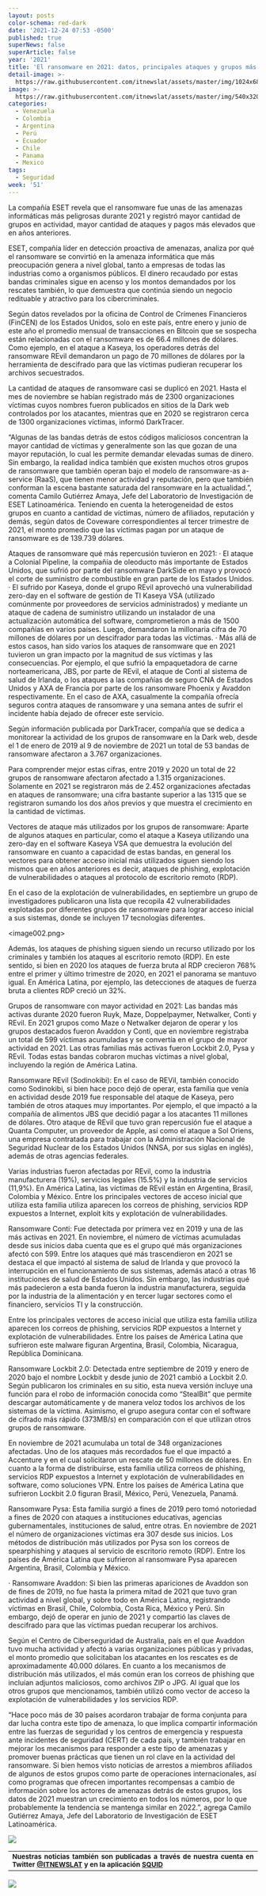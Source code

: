 ```yaml
---
layout: posts
color-schema: red-dark
date: '2021-12-24 07:53 -0500'
published: true
superNews: false
superArticle: false
year: '2021'
title: 'El ransomware en 2021: datos, principales ataques y grupos más activos'
detail-image: >-
  https://raw.githubusercontent.com/itnewslat/assets/master/img/1024x680/Ramsonware-g.jpg
image: >-
  https://raw.githubusercontent.com/itnewslat/assets/master/img/540x320/Ramsonware-p.jpg
categories:
  - Venezuela
  - Colombia
  - Argentina
  - Perú
  - Ecuador
  - Chile
  - Panama
  - Mexico
tags:
  - Seguridad
week: '51'
---
```

La compañía ESET revela que el ransomware fue unas de las amenazas informáticas más peligrosas durante 2021 y registró mayor cantidad de grupos en actividad, mayor cantidad de ataques y pagos más elevados que en años anteriores.
 
ESET, compañía líder en detección proactiva de amenazas, analiza por qué el ransomware se convirtió en la amenaza informática que más preocupación genera a nivel global, tanto a empresas de todas las industrias como a organismos públicos. El dinero recaudado por estas bandas criminales sigue en acenso y los montos demandados por los rescates también, lo que demuestra que continúa siendo un negocio redituable y atractivo para los cibercriminales.
 
Según datos revelados por la oficina de Control de Crímenes Financieros (FinCEN) de los Estados Unidos, solo en este país, entre enero y junio de este año el promedio mensual de transacciones en Bitcoin que se sospecha están relacionadas con el ransomware es de 66.4 millones de dólares. Como ejemplo, en el ataque a  Kaseya, los operadores detrás del ransomware REvil demandaron un pago de 70 millones de dólares por la herramienta de descifrado para que las víctimas pudieran recuperar los archivos secuestrados.
 
La cantidad de ataques de ransomware casi se duplicó en 2021. Hasta el mes de noviembre se habían registrado más de 2300 organizaciones víctimas cuyos nombres fueron publicados en sitios de la Dark web controlados por los atacantes, mientras que en 2020 se registraron cerca de 1300 organizaciones víctimas, informó DarkTracer.
 
“Algunas de las bandas detrás de estos códigos maliciosos concentran la mayor cantidad de víctimas y generalmente son las que gozan de una mayor reputación, lo cual les permite demandar elevadas sumas de dinero. Sin embargo, la realidad indica también que existen muchos otros grupos de ransomware que también operan bajo el modelo de ransomware-as a-service (RaaS), que tienen menor actividad y reputación, pero que también conforman la escena bastante saturada del ransomware en la actualidad.”, comenta Camilo Gutiérrez Amaya, Jefe del Laboratorio de Investigación de ESET Latinoamérica. Teniendo en cuenta la heterogeneidad de estos grupos en cuanto a cantidad de víctimas, número de afiliados, reputación y demás, según datos de Coveware correspondientes al tercer trimestre de 2021, el monto promedio que las víctimas pagan por un ataque de ransomware es de 139.739 dólares.
 
Ataques de ransomware qué más repercusión tuvieron en 2021:
·       El ataque a Colonial Pipeline, la compañía de oleoducto más importante de Estados Unidos, que sufrió por parte del ransomware DarkSide en mayo y provocó el corte de suministro de combustible en gran parte de los Estados Unidos.
·       El sufrido por Kaseya, donde el grupo REvil aprovechó una vulnerabilidad zero-day en el software de gestión de TI Kaseya VSA (utilizado comúnmente por proveedores de servicios administrados) y mediante un ataque de cadena de suministro utilizando un instalador de una actualización automática del software, comprometieron a más de 1500 compañías en varios países. Luego, demandaron la millonaria cifra de 70 millones de dólares por un descifrador para todas las víctimas.
·       Más allá de estos casos, han sido varios los ataques de ransomware que en 2021 tuvieron un gran impacto por la magnitud de sus víctimas y las consecuencias. Por ejemplo, el que sufrió la empaquetadora de carne norteamericana, JBS, por parte de REvil, el ataque de Conti al sistema de salud de Irlanda, o los ataques a las compañías de seguro CNA de Estados Unidos y AXA de Francia por parte de los ransomware Phoenix y Avaddon respectivamente. En el caso de AXA, casualmente la compañía ofrecía seguros contra ataques de ransomware y una semana antes de sufrir el incidente había dejado de ofrecer este servicio.
 
Según información publicada por DarkTracer, compañía que se dedica a monitorear la actividad de los grupos de ransomware en la Dark web, desde el 1 de enero de 2019 al 9 de noviembre de 2021 un total de 53 bandas de ransomware afectaron a 3.767 organizaciones.
 
Para comprender mejor estas cifras, entre 2019 y 2020 un total de 22 grupos de ransomware afectaron afectado a 1.315 organizaciones. Solamente en 2021 se registraron más de 2.452 organizaciones afectadas en ataques de ransomware; una cifra bastante superior a las 1315 que se registraron sumando los dos años previos y que muestra el crecimiento en la cantidad de víctimas.
 
Vectores de ataque más utilizados por los grupos de ransomware:
Aparte de algunos ataques en particular, como el ataque a Kaseya utilizando una zero-day en el software Kaseya VSA que demuestra la evolución del ransomware en cuanto a capacidad de estas bandas, en general los vectores para obtener acceso inicial más utilizados siguen siendo los mismos que en años anteriores es decir, ataques de phishing, explotación de vulnerabilidades o ataques al protocolo de escritorio remoto (RDP).
 
En el caso de la explotación de vulnerabilidades, en septiembre un grupo de investigadores publicaron una lista que recopila 42 vulnerabilidades explotadas por diferentes grupos de ransomware para lograr acceso inicial a sus sistemas, donde se incluyen 17 tecnologías diferentes.
 
<image002.png>
 
Además, los ataques de phishing siguen siendo un recurso utilizado por los criminales y también los ataques al escritorio remoto (RDP). En este sentido, si bien en 2020 los ataques de fuerza bruta al RDP crecieron 768% entre el primer y último trimestre de 2020, en 2021 el panorama se mantuvo igual. En América Latina, por ejemplo, las detecciones de ataques de fuerza bruta a clientes RDP creció un 32%.
 
Grupos de ransomware con mayor actividad en 2021:
Las bandas más activas durante 2020 fueron Ruyk, Maze, Doppelpaymer, Netwalker, Conti y REvil. En 2021 grupos como Maze o Netwalker dejaron de operar y los grupos destacados fueron Avaddon y Conti, que en noviembre registraba un total de 599 víctimas acumuladas y se convertía en el grupo de mayor actividad en 2021. Las otras familias más activas fueron Lockbit 2.0, Pysa y REvil. Todas estas bandas cobraron muchas víctimas a nivel global, incluyendo la región de América Latina.
 
Ransomware REvil (Sodinokibi): En el caso de REVil, también conocido como Sodinokibi, si bien hace poco dejó de operar, esta familia que venía en actividad desde 2019 fue responsable del ataque de Kaseya, pero también de otros ataques muy importantes. Por ejemplo, el que impactó a la compañía de alimentos JBS que decidió pagar a los atacantes 11 millones de dólares. Otro ataque de REvil que tuvo gran repercusión fue el ataque a Quanta Computer, un proveedor de Apple, así como el ataque a Sol Oriens, una empresa contratada para trabajar con la Administración Nacional de Seguridad Nuclear de los Estados Unidos (NNSA, por sus siglas en inglés), además de otras agencias federales.
 
Varias industrias fueron afectadas por REvil, como la industria manufacturera (19%), servicios legales (15.5%) y la industria de servicios (11,9%). En América Latina, las víctimas de REvil están en Argentina, Brasil, Colombia y México. Entre los principales vectores de acceso inicial que utiliza esta familia utiliza aparecen los correos de phishing, servicios RDP expuestos a Internet, exploit kits y explotación de vulnerabilidades.
 
Ransomware Conti: Fue detectada por primera vez en 2019 y una de las más activas en 2021. En noviembre, el número de víctimas acumuladas desde sus inicios daba cuenta que es el grupo qué más organizaciones afectó con 599. Entre los ataques qué más trascendieron en 2021 se destaca el que impactó al sistema de salud de Irlanda y que provocó la interrupción en el funcionamiento de sus sistemas, además atacó a otras 16 instituciones de salud de Estados Unidos. Sin embargo, las industrias qué más padecieron a esta banda fueron la industria manufacturera, seguida por la industria de la alimentación y en tercer lugar sectores como el financiero, servicios TI y la construcción.
 
Entre los principales vectores de acceso inicial que utiliza esta familia utiliza aparecen los correos de phishing, servicios RDP expuestos a Internet y explotación de vulnerabilidades. Entre los países de América Latina que sufrieron este malware figuran Argentina, Brasil, Colombia, Nicaragua, República Dominicana.
 
Ransomware Lockbit 2.0: Detectada entre septiembre de 2019 y enero de 2020 bajo el nombre Lockbit y desde junio de 2021 cambió a Lockbit 2.0. Según publicaron los criminales en su sitio, esta nueva versión incluye una función para el robo de información conocida como “StealBit” que permite descargar automáticamente y de manera veloz todos los archivos de los sistemas de la víctima. Asimismo, el grupo asegura contar con el software de cifrado más rápido (373MB/s) en comparación con el que utilizan otros grupos de ransomware.
 
En noviembre de 2021 acumulaba un total de 348 organizaciones afectadas. Uno de los ataques más recordados fue el que impactó a Accenture y en el cual solicitaron un rescate de 50 millones de dólares. En cuanto a la forma de distribuirse, esta familia utiliza correos de phishing, servicios RDP expuestos a Internet y explotación de vulnerabilidades en software, como soluciones VPN. Entre los países de América Latina que sufrieron Lockbit 2.0 figuran Brasil, México, Perú, Venezuela, Panamá.
 
Ransomware Pysa: Esta familia surgió a fines de 2019 pero tomó notoriedad a fines de 2020 con ataques a instituciones educativas, agencias gubernamentales, instituciones de salud, entre otras. En noviembre de 2021 el número de organizaciones víctimas era 307 desde sus inicios.
Los métodos de distribución más utilizados por Pysa son los correos de spearphishing y ataques al servicio de escritorio remoto (RDP).
Entre los países de América Latina que sufrieron al ransomware Pysa aparecen Argentina, Brasil, Colombia y México. 
 
·       Ransomware Avaddon: Si bien las primeras apariciones de Avaddon son de fines de 2019, no fue hasta la primera mitad de 2021 que tuvo gran actividad a nivel global, y sobre todo en América Latina, registrando víctimas en Brasil, Chile, Colombia, Costa Rica, México y Perú. Sin embargo, dejó de operar en junio de 2021 y compartió las claves de descifrado para que las víctimas puedan recuperar los archivos.
 
Según el Centro de Ciberseguridad de Australia, país en el que Avaddon tuvo mucha actividad y afectó a varias organizaciones públicas y privadas, el monto promedio que solicitaban los atacantes en los rescates es de aproximadamente 40.000 dólares. En cuanto a los mecanismos de distribución más utilizados, el más común eran los correos de phishing que incluían adjuntos maliciosos, como archivos ZIP o JPG. Al igual que los otros grupos que mencionamos, también utilizó como vector de acceso la explotación de vulnerabilidades y los servicios RDP.
 
“Hace poco más de 30 países acordaron trabajar de forma conjunta para dar lucha contra este tipo de amenaza, lo que implica compartir información entre las fuerzas de seguridad y los centros de emergencia y respuesta ante incidentes de seguridad (CERT) de cada país, y también trabajar en mejorar los mecanismos para responder a este tipo de amenazas y promover buenas prácticas que tienen un rol clave en la actividad del ransomware. Si bien hemos visto noticias de arrestos a miembros afiliados de algunos de estos grupos como parte de operaciones internacionales, así como programas que ofrecen importantes recompensas a cambio de información sobre los actores de amenazas detrás de estos grupos, los datos de 2021 muestran un crecimiento en todos los números, por lo que probablemente la tendencia se mantenga similar en 2022.”, agrega Camilo Gutiérrez Amaya, Jefe del Laboratorio de Investigación de ESET Latinoamérica.

![](https://raw.githubusercontent.com/itnewslat/assets/master/img/540x320/Ramsonware-p.jpg)

<table style="height: 42px;" width="569">
<tbody>
<tr>
<td style="text-align: justify;"><sub><strong>Nuestras noticias también son publicadas a través de nuestra cuenta en Twitter <a href="https://twitter.com/itnewslat?lang=es">@ITNEWSLAT</a> y en la aplicación <a href="https://squidapp.co/en/">SQUID</a></strong></sub></td>
</tr>
</tbody>
</table>

<img src="https://tracker.metricool.com/c3po.jpg?hash=56f88a41e39ab42c063cc51676587a04"/>